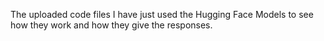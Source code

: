 The uploaded code files I have just used the Hugging Face Models to see how they work and how they give the responses.
